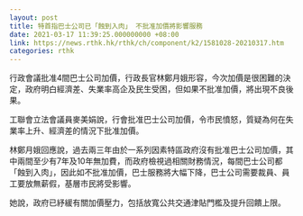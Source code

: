 ```yaml
---
layout: post
title: 特首指巴士公司已「蝕到入肉」 不批准加價將影響服務
date: 2021-03-17 11:39:25.000000000 +08:00
link: https://news.rthk.hk/rthk/ch/component/k2/1581028-20210317.htm
categories: rthk
---
```


行政會議批准4間巴士公司加價，行政長官林鄭月娥形容，今次加價是很困難的決定，政府明白經濟差、失業率高企及民生受困，但如果不批准加價，將出現不良後果。

工聯會立法會議員麥美娟說，行會批准巴士公司加價，令市民憤怒，質疑為何在失業率上升、經濟差的情況下批准加價。

林鄭月娥回應說，過去兩三年由於一系列因素特區政府沒有批准巴士公司加價，其中兩間至少有7年及10年無加費，而政府檢視過相關財務情況，每間巴士公司都「蝕到入肉」，因此如不批准加價，巴士服務將大幅下降，巴士公司需要裁員、員工要放無薪假，基層市民將受影響。

她說，政府已紓緩有關加價壓力，包括放寬公共交通津貼門檻及提升回饋上限。
